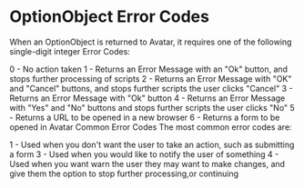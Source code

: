 #  OptionObject Error Codes

When an OptionObject is returned to Avatar, it requires one of the following single-digit integer Error Codes:

0 - No action taken
1 - Returns an Error Message with an "Ok" button, and stops further processing of scripts
2 - Returns an Error Message with "OK" and "Cancel" buttons, and stops further scripts the user clicks "Cancel"
3 - Returns an Error Message with "Ok" button
4 - Returns an Error Message with "Yes" and "No" buttons and stops further scripts the user clicks "No"
5 - Returns a URL to be opened in a new browser
6 - Returns a form to be opened in Avatar
Common Error Codes
The most common error codes are:

1 - Used when you don't want the user to take an action, such as submitting a form
3 - Used when you would like to notify the user of something
4 - Used when you want warn the user they may want to make changes, and give them the option to stop further
processing,or continuing